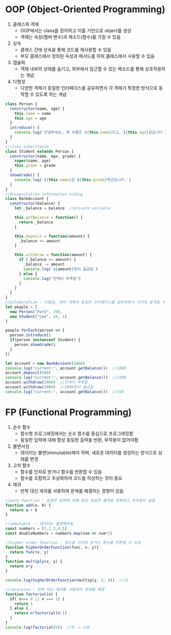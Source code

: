 # OOP (Object-Oriented Programming)
1. 클래스와 객체
   - OOP에서는 class를 정의하고 이를 기반으로 object를 생성
   - 객체는 속성(멤버 변수)과 메소드(함수)를 가질 수 있음
2. 상속
   - 클래스 간에 상속을 통해 코드를 재사용할 수 있음
   - 부모 클래스에서 정의된 속성과 메서드를 하위 클래스에서 사용할 수 있음
3. 캡슐화
   - 객체 내부의 상태를 숨기고, 외부에서 접근할 수 있는 메소드를 통해 상호작용하는 개념
4. 다형성
   - 다양한 객체가 동일한 인터페이스를 공유하면서 각 객체가 특정한 방식으로 동작할 수 있도록 하는 개념
```js
class Person {
  constructor(name, age) {
    this.name = name
    this.age = age
  }
  introduce() {
    console.log(`안녕하세요, 제 이름은 ${this.name}이고, ${this.age}살입니다`)
  }
}
//class inheritance
class Student extends Person {
  constructor(name, age, grade) {
    super(name, age)
    this.grade = grade
  }
  showGrade() {
    console.log(`${this.name}은 ${this.grade}학년입니다.`)
  }
}
//Encapsulation information hiding
class BankAccount {
  constructor(balance) {
    let _balance = balance  //private variable

    this.getBalance = function() {
      return _balance
    }

    this.deposit = function(amount) {
      _balance += amount
    }

    this.withdraw = function(amount) {
      if (_balance >= amount) {
        _balance -= amount
        console.log(`${amount}원이 출금됨`)
      } else {
        console.log("잔액이 부족함")
      }
    }
  }
}
//polymorphism : 다형성, 여러 객체가 동일한 인터페이스를 공유하면서 각자의 동작을 수행
let people = [
  new Person("Park", 29),
  new Student("Lee", 20, 1)
]

people.forEach(person => {
  person.introduce()
  if(person instanceof Student) {
    person.showGrade()
  }
})

let account = new BankAccount(1000)
console.log("current:", account.getBalance())  //1000
account.deposit(500)
console.log("current:", account.getBalance())  //1500
account.withdraw(2000)  //잔액이 부족함
account.withdraw(1000)  //1000원이 출금됨
console.log("current:", account.getBalance())  //500
```

# FP (Functional Programming)
1. 순수 함수
   - 함수형 프로그래밍에서는 순수 함수를 중심으로 프로그래밍함
   - 동일한 입력에 대해 항상 동일한 출력을 반환, 부작용이 없어야함
2. 불변서성
   - 데이터는 불변(immutable)해야 하며, 새로운 데이터를 생성하는 방식으로 상태를 변경
3. 고차 함수
   - 함수를 인자로 받거나 함수를 반환할 수 있음
   - 함수를 조합하고 추상화하여 코드를 작성하는 것이 중요
4. 재귀
   - 반복 대신 재귀를 사용하여 문제를 해결하는 경향이 있음


```js
//pure function : 동일한 입력에 대해 항상 동일한 출력을 반환하고 부작용이 없음
function add(a, b) {
  return a + b
}

//immutable  : 데이터는 불변해야됨
const numbers = [1,2,3,4,5]
const doubleNumbers = numbers.map(num => num*2)

//higher order function : 함수를 인자로 받거나 함수를 반환할 수 있음
function higherOrderFunction(func, x, y){
  return func(x, y)
}
function multiply(x, y) {
  return x*y
}

console.log(higherOrderFunction(multiply, 3, 4))  //12

//recursion : 반복 대신 재귀를 사용하여 문제를 해결
function factorial(n) {
  if( n=== 0 || n === 1) {
    return 1
  } else {
    return n*factorial(n-1)
  }
}
console.log(factorial(5))  //5! = 120
```
















